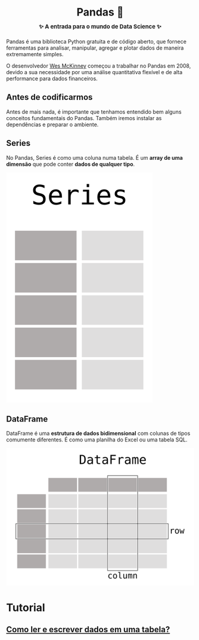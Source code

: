 <h1 align="center">
    <b><a href="https://pandas.pydata.org/" target="_blank" style="text-decoration: none;">Pandas 🐼</a></b>
    <br />
    <span style="font-size: 15px !important;">
    	✨ A entrada para o mundo de Data Science ✨
    </span>
</h1>


Pandas é uma biblioteca Python gratuita e de código aberto, que fornece ferramentas para analisar, manipular, agregar e plotar dados de maneira extremamente simples.

O desenvolvedor [Wes McKinney](https://github.com/wesm) começou a trabalhar no Pandas em 2008, devido a sua necessidade por uma análise quantitativa flexível e de alta performance para dados financeiros.



## Antes de codificarmos

Antes de mais nada, é importante que tenhamos entendido bem alguns conceitos fundamentais do Pandas. Também iremos instalar as dependências e preparar o ambiente.



## Series

No Pandas, Series é como uma coluna numa tabela. É um **array de uma dimensão** que pode conter **dados de qualquer tipo**.

![Series](assets/series-example.svg)



## DataFrame

DataFrame é uma **estrutura de dados bidimensional** com colunas de tipos comumente diferentes. É como uma planilha do Excel ou uma tabela SQL.

![DataFrame](assets/dataframe-example.svg)

# Tutorial

## [Como ler e escrever dados em uma tabela?](tutorial/1.md)
